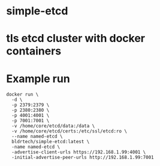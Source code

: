 # simple-etcd
# tls etcd cluster with docker containers
# Example run
```
docker run \
  -d \
  -p 2379:2379 \
  -p 2380:2380 \
  -p 4001:4001 \
  -p 7001:7001 \
  -v /home/core/etcd/data:/data \
  -v /home/core/etcd/certs:/etc/ssl/etcd:ro \
  --name named-etcd \
  bldrtech/simple-etcd:latest \
  -name named-etcd \
  -advertise-client-urls https://192.168.1.99:4001 \
  -initial-advertise-peer-urls http://192.168.1.99:7001
```